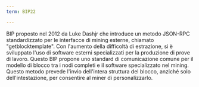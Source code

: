 ```yaml
---
term: BIP22

---
```

BIP proposto nel 2012 da Luke Dashjr che introduce un metodo JSON-RPC standardizzato per le interfacce di mining esterne, chiamato "getblocktemplate". Con l'aumento della difficoltà di estrazione, si è sviluppato l'uso di software esterni specializzati per la produzione di prove di lavoro. Questo BIP propone uno standard di comunicazione comune per il modello di blocco tra i nodi completi e il software specializzato nel mining. Questo metodo prevede l'invio dell'intera struttura del blocco, anziché solo dell'intestazione, per consentire al miner di personalizzarlo.